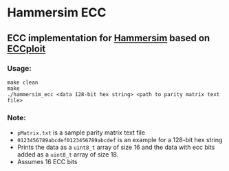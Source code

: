 # Hammersim ECC

## ECC implementation for [Hammersim](https://arch.cs.ucdavis.edu/assets/papers/yarch-hammersim.pdf) based on  [ECCploit](https://ieeexplore.ieee.org/stamp/stamp.jsp?tp=&arnumber=8835222)

### Usage:
```
make clean
make
./hammersim_ecc <data 128-bit hex string> <path to parity matrix text file>
```

### Note:
- `pMatrix.txt` is a sample parity matrix text file
- `0123456789abcdef0123456789abcdef` is an example for a 128-bit hex string
- Prints the data as a `uint8_t` array of size 16 and the data with ecc bits added as a `uint8_t` array of size 18.
- Assumes 16 ECC bits